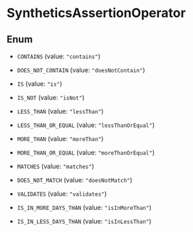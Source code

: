 

# SyntheticsAssertionOperator

## Enum


* `CONTAINS` (value: `"contains"`)

* `DOES_NOT_CONTAIN` (value: `"doesNotContain"`)

* `IS` (value: `"is"`)

* `IS_NOT` (value: `"isNot"`)

* `LESS_THAN` (value: `"lessThan"`)

* `LESS_THAN_OR_EQUAL` (value: `"lessThanOrEqual"`)

* `MORE_THAN` (value: `"moreThan"`)

* `MORE_THAN_OR_EQUAL` (value: `"moreThanOrEqual"`)

* `MATCHES` (value: `"matches"`)

* `DOES_NOT_MATCH` (value: `"doesNotMatch"`)

* `VALIDATES` (value: `"validates"`)

* `IS_IN_MORE_DAYS_THAN` (value: `"isInMoreThan"`)

* `IS_IN_LESS_DAYS_THAN` (value: `"isInLessThan"`)




